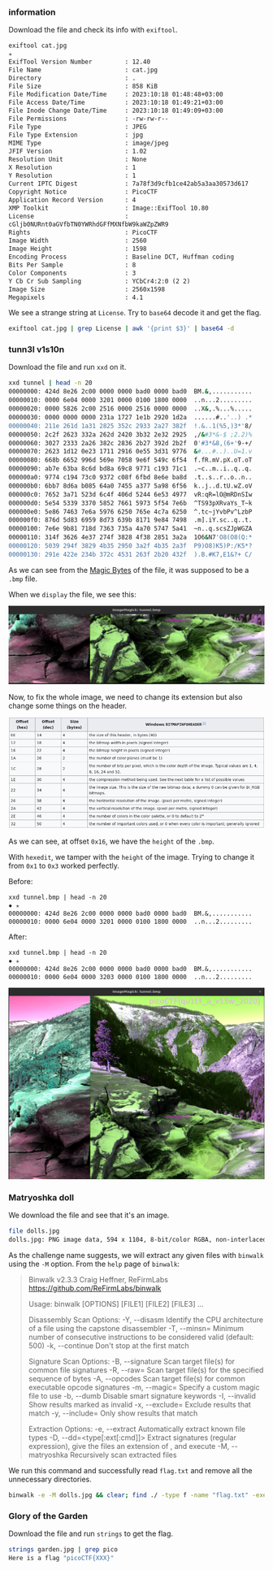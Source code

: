 ### information

Download the file and check its info with `exiftool`.

```console
exiftool cat.jpg                                                                                       ✭
ExifTool Version Number         : 12.40
File Name                       : cat.jpg
Directory                       : .
File Size                       : 858 KiB
File Modification Date/Time     : 2023:10:18 01:48:48+03:00
File Access Date/Time           : 2023:10:18 01:49:21+03:00
File Inode Change Date/Time     : 2023:10:18 01:49:09+03:00
File Permissions                : -rw-rw-r--
File Type                       : JPEG
File Type Extension             : jpg
MIME Type                       : image/jpeg
JFIF Version                    : 1.02
Resolution Unit                 : None
X Resolution                    : 1
Y Resolution                    : 1
Current IPTC Digest             : 7a78f3d9cfb1ce42ab5a3aa30573d617
Copyright Notice                : PicoCTF
Application Record Version      : 4
XMP Toolkit                     : Image::ExifTool 10.80
License                         : cGljb0NURnt0aGVfbTN0YWRhdGFfMXNfbW9kaWZpZWR9
Rights                          : PicoCTF
Image Width                     : 2560
Image Height                    : 1598
Encoding Process                : Baseline DCT, Huffman coding
Bits Per Sample                 : 8
Color Components                : 3
Y Cb Cr Sub Sampling            : YCbCr4:2:0 (2 2)
Image Size                      : 2560x1598
Megapixels                      : 4.1
```

We see a strange string at `License`. Try to `base64` decode it and get the flag.

```bash
exiftool cat.jpg | grep License | awk '{print $3}' | base64 -d
```

### tunn3l v1s10n

Download the file and run `xxd` on it.

```bash
xxd tunnel | head -n 20                                                                          ✹ ✭
00000000: 424d 8e26 2c00 0000 0000 bad0 0000 bad0  BM.&,...........
00000010: 0000 6e04 0000 3201 0000 0100 1800 0000  ..n...2.........
00000020: 0000 5826 2c00 2516 0000 2516 0000 0000  ..X&,.%...%.....
00000030: 0000 0000 0000 231a 1727 1e1b 2920 1d2a  ......#..'..) .*
00000040: 211e 261d 1a31 2825 352c 2933 2a27 382f  !.&..1(%5,)3*'8/
00000050: 2c2f 2623 332a 262d 2420 3b32 2e32 2925  ,/&#3*&-$ ;2.2)%
00000060: 3027 2333 2a26 382c 2836 2b27 392d 2b2f  0'#3*&8,(6+'9-+/
00000070: 2623 1d12 0e23 1711 2916 0e55 3d31 9776  &#...#..)..U=1.v
00000080: 668b 6652 996d 569e 7058 9e6f 549c 6f54  f.fR.mV.pX.oT.oT
00000090: ab7e 63ba 8c6d bd8a 69c8 9771 c193 71c1  .~c..m..i..q..q.
000000a0: 9774 c194 73c0 9372 c08f 6fbd 8e6e ba8d  .t..s..r..o..n..
000000b0: 6bb7 8d6a b085 64a0 7455 a377 5a98 6f56  k..j..d.tU.wZ.oV
000000c0: 7652 3a71 523d 6c4f 406d 5244 6e53 4977  vR:qR=lO@mRDnSIw
000000d0: 5e54 5339 3370 5852 7661 5973 5f54 7e6b  ^TS93pXRvaYs_T~k
000000e0: 5e86 7463 7e6a 5976 6250 765e 4c7a 6250  ^.tc~jYvbPv^LzbP
000000f0: 876d 5d83 6959 8d73 639b 8171 9e84 7498  .m].iY.sc..q..t.
00000100: 7e6e 9b81 718d 7363 735a 4a70 5747 5a41  ~n..q.scsZJpWGZA
00000110: 314f 3626 4e37 274f 3828 4f38 2851 3a2a  1O6&N7'O8(O8(Q:*
00000120: 5039 294f 3829 4b35 2950 3a2f 4b35 2a3f  P9)O8)K5)P:/K5*?
00000130: 291e 422e 234b 372c 4531 263f 2b20 432f  ).B.#K7,E1&?+ C/
```

As we can see from the [Magic Bytes](https://en.wikipedia.org/wiki/List_of_file_signatures) of the file, it was supposed to be a `.bmp` file. 

When we `display` the file, we see this:

![](../assets/tunnel.png)

Now, to fix the whole image, we need to change its extension but also change some things on the header.

![](../assets/bitmap.png)

As we can see, at offset `0x16`, we have the `height` of the `.bmp`. 

With `hexedit`, we tamper with the `height` of the image. Trying to change it from `0x1` to `0x3` worked perfectly.

Before:

```console
xxd tunnel.bmp | head -n 20                                                                          ✹ ✭
00000000: 424d 8e26 2c00 0000 0000 bad0 0000 bad0  BM.&,...........
00000010: 0000 6e04 0000 3201 0000 0100 1800 0000  ..n...2.........
```

After:

```
xxd tunnel.bmp | head -n 20                                                                          ✹ ✭
00000000: 424d 8e26 2c00 0000 0000 bad0 0000 bad0  BM.&,...........
00000010: 0000 6e04 0000 3203 0000 0100 1800 0000  ..n...2.........
```

![](../assets/final_tunnel.png)

### Matryoshka doll

We download the file and see that it's an image.

```bash
file dolls.jpg                                                                              
dolls.jpg: PNG image data, 594 x 1104, 8-bit/color RGBA, non-interlaced
```

As the challenge name suggests, we will extract any given files with `binwalk` using the `-M` option. From the `help` page of `binwalk`:

> Binwalk v2.3.3
> Craig Heffner, ReFirmLabs
> https://github.com/ReFirmLabs/binwalk
>
> Usage: binwalk [OPTIONS] [FILE1] [FILE2] [FILE3] ...
>
> Disassembly Scan Options:
>     -Y, --disasm                 Identify the CPU architecture of a file using the capstone disassembler
>     -T, --minsn=<int>            Minimum number of consecutive instructions to be considered valid (default: 500)
>     -k, --continue               Don't stop at the first match
>
> Signature Scan Options:
>     -B, --signature              Scan target file(s) for common file signatures
>     -R, --raw=<str>              Scan target file(s) for the specified sequence of bytes
>     -A, --opcodes                Scan target file(s) for common executable opcode signatures
>     -m, --magic=<file>           Specify a custom magic file to use
>     -b, --dumb                   Disable smart signature keywords
>     -I, --invalid                Show results marked as invalid
>     -x, --exclude=<str>          Exclude results that match <str>
>     -y, --include=<str>          Only show results that match <str>
>
> Extraction Options:
>     -e, --extract                Automatically extract known file types
>     -D, --dd=<type[:ext[:cmd]]>  Extract <type> signatures (regular expression), give the files an extension of <ext>, and execute <cmd>
>     -M, --matryoshka             Recursively scan extracted files

We run this command and successfully read `flag.txt` and remove all the unnecessary directories.

```bash
binwalk -e -M dolls.jpg && clear; find ./ -type f -name "flag.txt" -exec cat {} \; && rm -rf _dolls*
```

### Glory of the Garden

Download the file and run `strings` to get the flag.

```bash
strings garden.jpg | grep pico                                                                       ✹ ✭
Here is a flag "picoCTF{XXX}"
```